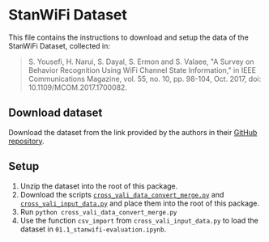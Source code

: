 # StanWiFi Dataset

This file contains the instructions to download and setup the data of the StanWiFi Dataset, collected in:

> S. Yousefi, H. Narui, S. Dayal, S. Ermon and S. Valaee, "A Survey on Behavior Recognition Using WiFi Channel State Information," in IEEE Communications Magazine, vol. 55, no. 10, pp. 98-104, Oct. 2017, doi: 10.1109/MCOM.2017.1700082.

## Download dataset

Download the dataset from the link provided by the authors in their [GitHub repository](https://github.com/ermongroup/Wifi_Activity_Recognition).

## Setup

1. Unzip the dataset into the root of this package.
2. Download the scripts [`cross_vali_data_convert_merge.py`](https://github.com/ermongroup/Wifi_Activity_Recognition/blob/master/cross_vali_data_convert_merge.py) and [`cross_vali_input_data.py`](https://github.com/ermongroup/Wifi_Activity_Recognition/blob/master/cross_vali_input_data.py) and place them into the root of this package.
3. Run `python cross_vali_data_convert_merge.py`
4. Use the function `csv_import` from `cross_vali_input_data.py` to load the dataset in `01.1_stanwifi-evaluation.ipynb`.
